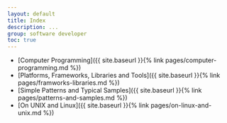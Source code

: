 ```yaml
---
layout: default
title: Index
description: ...
group: software developer
toc: true
---
```


- [Computer Programming]({{ site.baseurl }}{% link pages/computer-programming.md %})
- [Platforms, Frameworks, Libraries and Tools]({{ site.baseurl }}{% link pages/framworks-libraries.md %})
- [Simple Patterns and Typical Samples]({{ site.baseurl }}{% link pages/patterns-and-samples.md %})
- [On UNIX and Linux]({{ site.baseurl }}{% link pages/on-linux-and-unix.md %})
